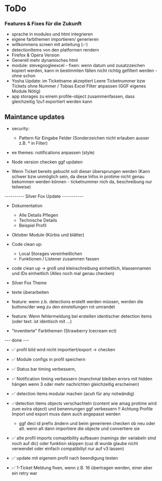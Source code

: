 # ToDo

### Features & Fixes für die Zukunft
 
- sprache in modules und html integrieren
- eigene farbthemen importieren/ generieren
- willkommens screen mit anleitung (✅)
- detectionItems von den platformen rendern
- Firefox & Opera Version
- Generell mehr dynamisches html
- module: stevegoogleexcel - fixen: wenn datum und zusatzzeichen kopiert werden, kann in bestimmten fällen nicht richtig gefiltert werden - ohne schon
- Yosha Update: im Ticketname akzeptiert Leere Ticketnummer bzw Tickets ohne Nummer / Tobias Excel FIlter anpassen 
(GGF eigenes Module Nötig)
- app storages zu einem profile-object zusammenfassen, dass gleichzeitig 1zu1 exportiert werden kann


## Maintance updates
- security: 
    - Pattern für Eingabe Felder (Sonderzeichen nicht erlauben ausser z.B. * in Filter)
- ee themes: notifications anpassen (style)
- Node version checken ggf updaten

- Wenn Ticket bereits gebucht soll dieser übersprungen werden (Kann schwer bzw unmöglich sein, da diese Infos in protime nicht genau bekommen werden können - ticketnummer nich da, beschreibung nur teilweise)

---------- Silver Fox Update -----------
- Dokumentation
    - Alle Details Pflegen
    - Technische Details
    - Beispiel Profil

- Oktober Module (Kürbis und blätter)
- Code clean up:
    - Local Storages vereinheitlichen
    - Funktionen / Listener zusammen fassen
- code clean up -> groß und kleinschreibung einheitlich, klassennamen und IDs einheitlich
    (Alles noch mal genau checken)
- Silver Fox Theme
- texte überarbeiten
- feature: wenn z.b. detections erstellt werden müssen, werden die buttons/der weg zu den einstellungen rot umrandet
- feature: Wenn fehlermeldung bei erstellen identischer detection items (oder text: ist identisch mit ...)
- "Inventierte" Farbthemen (Strawberry Icecream ect)


--- done ---

- ✅ profil bild wird nicht importiert/export -> checken 

- ✅ Module configs in profil speichern
- ✅ Status bar timing verbessern,
- ✅ Notification timing verbessern (manchmal bleiben errors mit hidden hängen wenn 3 oder mehr nachrichten gleichzeitig erscheinen)
- ✅ detection items modular machen (acuh für any notwändig)


- ✅detection items objects verschachteln (content wie amag protime wird zum extra object) und benennungen ggf verbessern
    !! Achtung Profile Import und export muss dann auch angepasst werden
    - ggf deci id prefix ändern und beim generieren checken ob neu oder alt. wenn alt dann importiere die objecte und convertiere sie

- ✅ alte profil imports comaptibility aufbauen (namings der variabeln sind noch auf dlc) oder funktion skippen (cuz dl wurde glaube nicht verwendet oder einfach compatibiliyt nur auf v3 lassen)
- ✅ update mit eigenem profil nach beendigung testen
- ✅ 1-Ticket Meldung fixen, wenn z.B. 16 übertragen werden, einer aber ein retry war